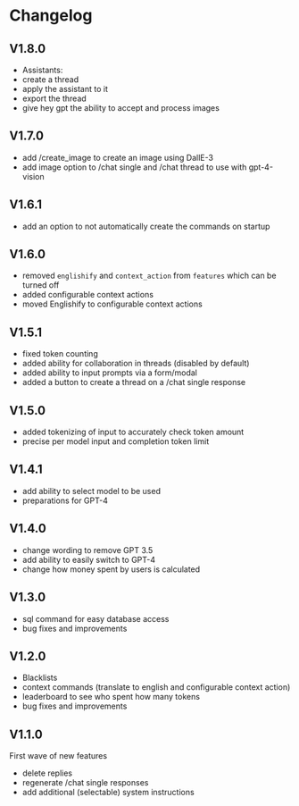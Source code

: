 # Changelog

## V1.8.0

- Assistants:
 - create a thread 
 - apply the assistant to it
 - export the thread
- give hey gpt the ability to accept and process images

## V1.7.0

- add /create_image to create an image using DallE-3
- add image option to /chat single and /chat thread to use with gpt-4-vision

## V1.6.1

- add an option to not automatically create the commands on startup

## V1.6.0

- removed `englishify` and `context_action` from `features` which can be turned off
- added configurable context actions
- moved Englishify to configurable context actions

## V1.5.1

- fixed token counting
- added ability for collaboration in threads (disabled by default)
- added ability to input prompts via a form/modal
- added a button to create a thread on a /chat single response

## V1.5.0

- added tokenizing of input to accurately check token amount
- precise per model input and completion token limit

## V1.4.1

- add ability to select model to be used
- preparations for GPT-4

## V1.4.0

- change wording to remove GPT 3.5
- add ability to easily switch to GPT-4
- change how money spent by users is calculated

## V1.3.0

- sql command for easy database access
- bug fixes and improvements

## V1.2.0

- Blacklists
- context commands (translate to english and configurable context action)
- leaderboard to see who spent how many tokens
- bug fixes and improvements

## V1.1.0

First wave of new features  
  
- delete replies
- regenerate /chat single responses
- add additional (selectable) system instructions